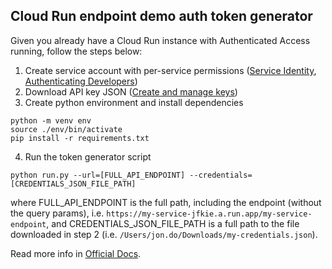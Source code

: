 ## Cloud Run endpoint demo auth token generator 

Given you already have a Cloud Run instance with Authenticated Access running, follow the steps below:

1. Create service account with per-service permissions ([Service Identity](https://cloud.google.com/run/docs/securing/service-identity#per-service-identity), [Authenticating Developers](https://cloud.google.com/run/docs/authenticating/developers))
2. Download API key JSON ([Create and manage keys](https://cloud.google.com/iam/docs/creating-managing-service-account-keys))
3. Create python environment and install dependencies
```
python -m venv env
source ./env/bin/activate
pip install -r requirements.txt
```
4. Run the token generator script
```
python run.py --url=[FULL_API_ENDPOINT] --credentials=[CREDENTIALS_JSON_FILE_PATH]

```
where FULL_API_ENDPOINT is the full path, including the endpoint (without the query params), i.e. `https://my-service-jfkie.a.run.app/my-service-endpoint`, and CREDENTIALS_JSON_FILE_PATH is a full path to the file downloaded in step 2 (i.e. `/Users/jon.do/Downloads/my-credentials.json`).


Read more info in [Official Docs](https://cloud.google.com/run/docs/authenticating/service-to-service).